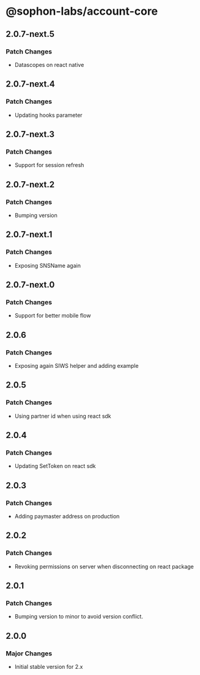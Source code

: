 # @sophon-labs/account-core

## 2.0.7-next.5

### Patch Changes

- Datascopes on react native

## 2.0.7-next.4

### Patch Changes

- Updating hooks parameter

## 2.0.7-next.3

### Patch Changes

- Support for session refresh

## 2.0.7-next.2

### Patch Changes

- Bumping version

## 2.0.7-next.1

### Patch Changes

- Exposing SNSName again

## 2.0.7-next.0

### Patch Changes

- Support for better mobile flow

## 2.0.6

### Patch Changes

- Exposing again SIWS helper and adding example

## 2.0.5

### Patch Changes

- Using partner id when using react sdk

## 2.0.4

### Patch Changes

- Updating SetToken on react sdk

## 2.0.3

### Patch Changes

- Adding paymaster address on production

## 2.0.2

### Patch Changes

- Revoking permissions on server when disconnecting on react package

## 2.0.1

### Patch Changes

- Bumping version to minor to avoid version conflict.

## 2.0.0

### Major Changes

- Initial stable version for 2.x
